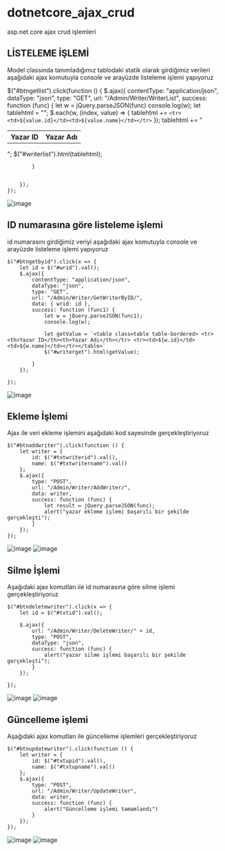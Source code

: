 # dotnetcore_ajax_crud
 asp.net core ajax crud işlemleri
 
 <h2>LİSTELEME İŞLEMİ</h2>
 <p>Model classında tanımladığımız tablodaki statik olarak girdiğimiz verileri aşağıdaki ajax komutuyla console ve arayüzde listeleme işlemi yapıyoruz</p>

   $("#btngetlist").click(function () {
        $.ajax({
            contentType: "application/json",
            dataType: "json",
            type: "GET",
            url: "/Admin/Writer/WriterList",
            success: function (func) {
                let w = jQuery.parseJSON(func)
                console.log(w);
                let tablehtml = "<table class=table table-bordered> <tr><th>Yazar ID</th><th>Yazar Adı</th></tr>";
                $.each(w, (index, value) => {
                    tablehtml += `<tr><td>${value.id}</td><td>${value.name}</td></tr>`
                });
                tablehtml += "</table>";
                $("#writerlist").html(tablehtml);

            }


        });
    });

![image](https://user-images.githubusercontent.com/64663453/188270671-057924e4-6feb-4a36-b061-193186245f7c.png)
<br/>
<h2>ID numarasına göre listeleme işlemi</h2>
 <p>id numarasını girdiğimiz veriyi aşağıdaki ajax komutuyla console ve arayüzde listeleme işlemi yapıyoruz</p>

    $("#btngetbyid").click(x => {
        let id = $("#wrid").val();
        $.ajax({
            contentType: "application/json",
            dataType: "json",
            type: "GET",
            url: "/Admin/Writer/GetWriterByID/",
            data: { wrid: id },
            success: function (func1) {
                let w = jQuery.parseJSON(func1);
                console.log(w);

                let getValue = `<table class=table table-bordered> <tr><th>Yazar ID</th><th>Yazar Adı</th></tr> <tr><td>${w.id}</td><td>${w.name}</td></tr></table>`
                $("#writerget").html(getValue);

            }
        });

    });

![image](https://user-images.githubusercontent.com/64663453/188270738-195b2e53-ba84-48ee-bd7c-beb135db45bb.png)
<br/>
<h2>Ekleme İşlemi</h2>
<p>Ajax ile veri ekleme işlemini aşağıdaki kod sayesinde gerçekleştiriyoruz</p>

    $("#btnaddwriter").click(function () {
        let writer = {
            id: $("#txtwriterid").val(),
            name: $("#txtwritername").val()
        };
        $.ajax({
            type: "POST",
            url: "/Admin/Writer/AddWriter/",
            data: writer,
            success: function (func) {
                let result = jQuery.parseJSON(func);
                alert("yazar ekleme işlemi başarılı bir şekilde gerçekleşti");
            }
        });
    });

![image](https://user-images.githubusercontent.com/64663453/188270801-243fc4c1-c4d8-4f70-a436-a4082d344ea4.png)
![image](https://user-images.githubusercontent.com/64663453/188270813-95d51fd4-5ed3-4040-8814-c0b4de75baca.png)
<br/>
<h2>Silme İşlemi</h2>
<p>Aşağıdaki ajax komutları iie id numarasına göre silme işlemi gerçekleştiriyoruz</p>

    $("#btndeletewriter").click(x => {
        let id = $("#txtid").val();

        $.ajax({
            url: "/Admin/Writer/DeleteWriter/" + id,
            type: "POST",
            dataType: "json",
            success: function (func) {
                alert("yazar silme işlemi başarılı bir şekilde gerçekleşti");
            }
        });

    });

![image](https://user-images.githubusercontent.com/64663453/188271018-1713ff23-1a6e-42bf-a88e-8109bcb5901c.png)
![image](https://user-images.githubusercontent.com/64663453/188271022-f3b1420d-cb62-4176-84a2-b81e3dd9648f.png)
<br/>
<h2>Güncelleme işlemi</h2>
<p>Aşağıdaki ajax komutları ile güncelleme işlemleri gerçekleştiriyoruz</p>

    $("#btnupdatewriter").click(function () {
        let writer = {
            id: $("#txtupid").val(),
            name: $("#txtupname").val()
        };
        $.ajax({
            type: "POST",
            url: "/Admin/Writer/UpdateWriter",
            data: writer,
            success: function (func) {
                alert("Güncelleme işlemi tamamlandı")
            }
        });
    });

![image](https://user-images.githubusercontent.com/64663453/188271079-cf48fe6a-0c5e-4387-adbe-742ef2a36229.png)
![image](https://user-images.githubusercontent.com/64663453/188271085-f11b617c-dd0d-4846-ba4f-11ee7ff5915f.png)


